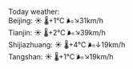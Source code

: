 Today weather:  
Beijing: ☀️ 🌡️+1°C 🌬️↘31km/h  
Tianjin: ☀️ 🌡️+2°C 🌬️↘39km/h  
Shijiazhuang: ☀️ 🌡️+4°C 🌬️↓19km/h  
Tangshan: ☀️ 🌡️+1°C 🌬️↘19km/h  
